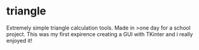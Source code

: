 # triangle
Extremely simple triangle calculation tools. Made in >one day for a school project. This was my first expirence creating a GUI with TKinter and i really enjoyed it!
